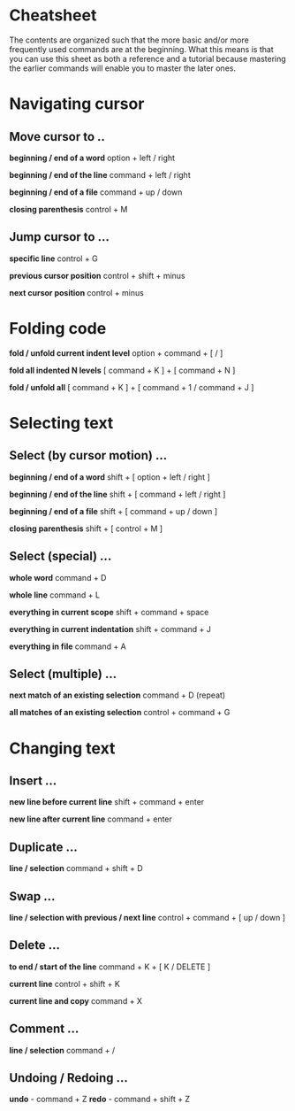 # Cheatsheet

The contents are organized such that the more basic and/or more frequently used commands are at the beginning. What this means is that you can use this sheet as both a reference and a tutorial because mastering the earlier commands will enable you to master the later ones.

# Navigating cursor

## Move cursor to .. ##

**beginning / end of a word**
option + left / right

**beginning / end of the line**
command + left / right

**beginning / end of a file**
command + up / down

**closing parenthesis**
control + M

## Jump cursor to …

**specific line**
control + G

**previous cursor position**
control + shift + minus

**next cursor position**
control + minus

# Folding code

**fold / unfold current indent level**
option + command + [ / ]

**fold all indented N levels**
[ command + K ] + [ command + N ]

**fold / unfold all**
[ command + K ] + [ command + 1 / command + J ]


# Selecting text

## Select (by cursor motion) …

**beginning / end of a word**
shift + [ option + left / right ]

**beginning / end of the line**
shift + [ command + left / right ]

**beginning / end of a file**
shift + [ command + up / down ]

**closing parenthesis**
shift + [ control + M ]

## Select (special) ...

**whole word**
command + D

**whole line**
command + L

**everything in current scope**
shift + command + space

**everything in current indentation**
shift + command + J

**everything in file**
command + A

## Select (multiple)  ...

**next match of an existing selection**
command + D (repeat)

**all matches of an existing selection**
control + command + G

# Changing text

## Insert …

**new line before current line**
shift + command + enter

**new line after current line**
command + enter

## Duplicate …

**line / selection**
command + shift + D

## Swap …

**line / selection with previous / next line**
control + command + [ up / down ]

## Delete …

**to end / start of the line**
command + K + [ K / DELETE ]

**current line**
control + shift + K

**current line and copy**
command + X

## Comment …

**line / selection**
command + /

## Undoing / Redoing …

**undo** - command + Z
**redo** - command + shift + Z
